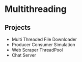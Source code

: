 # Multithreading

## Projects
- Multi Threaded File Downloader
- Producer Consumer Simulation
- Web Scraper ThreadPool
- Chat Server
